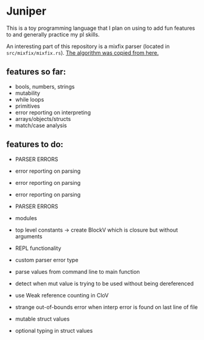 # Juniper

This is a toy programming language that I plan on using to add fun features to and generally practice my pl skills.

An interesting part of this repository is a mixfix parser (located in `src/mixfix/mixfix.rs`). [The algorithm was copied from here.](https://github.com/uvm-plaid/uvmhs/blob/master/src/UVMHS/Lib/Parser/Mixfix.hs)

## features so far:

 - bools, numbers, strings
 - mutability
 - while loops
 - primitives
 - error reporting on interpreting
 - arrays/objects/structs
 - match/case analysis

## features to do:

 - PARSER ERRORS
 - error reporting on parsing
 - error reporting on parsing
 - error reporting on parsing
 - PARSER ERRORS

 - modules
 - top level constants -> create BlockV which is closure but without arguments
 - REPL functionality
 - custom parser error type
 - parse values from command line to main function
 - detect when mut value is trying to be used without being dereferenced
 - use Weak reference counting in CloV
 - strange out-of-bounds error when interp error is found on last line of file
 - mutable struct values
 - optional typing in struct values
